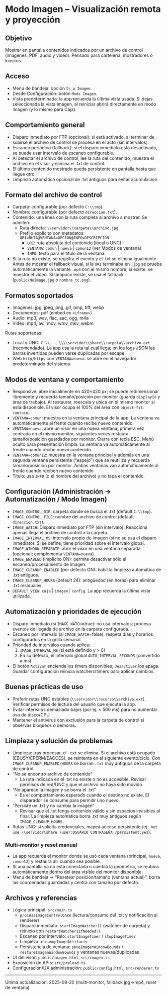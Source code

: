 # Modo Imagen – Visualización remota y proyección

## Objetivo
Mostrar en pantalla contenidos indicados por un archivo de control (imágenes, PDF, audio y video). Pensado para cartelería, mostradores o kioscos.

## Acceso
- Menú de bandeja: opción `Ir a Imagen`.
- Desde Configuración: botón `Modo Imagen`.
- Vista predeterminada: la app recuerda la última vista usada. Si dejas seleccionada la vista Imagen, al reiniciar abrirá directamente en modo Imagen (y lo mismo para Caja).

## Comportamiento general
- Disparo inmediato por FTP (opcional): si está activado, al terminar de subirse el archivo de control se procesa en el acto (sin intervalos).
- Escaneo periódico (fallback): si el disparo inmediato está desactivado, se puede usar intervalo de escaneo configurable.
- Al detectar el archivo de control, lee la ruta del contenido, muestra el archivo en el visor y elimina el .txt de control.
- El último contenido mostrado queda persistente en pantalla hasta que llegue otro.
- Limpieza automática opcional de .txt antiguos para evitar acumulación.

## Formato del archivo de control
- Carpeta: configurable (por defecto `C:\\tmp`).
- Nombre: configurable (por defecto `direccion.txt`).
- Contenido: una línea con la ruta completa al archivo a mostrar. Se admiten:
  - Ruta directa: `\\servidor\\carpeta\\archivo.jpg`
  - Prefijo explícito con metadatos: `URI=RUTA@VENTANA=OPCION@INFO=DESCRIPCION`
    - `URI`: ruta absoluta del contenido (local o UNC).
    - `VENTANA`: `comun` | `nueva` | `comun12` (ver Modos de ventana).
    - `INFO`: texto para el título de la ventana.
- Si la ruta no existe, se registra el evento y el .txt se elimina igualmente. Antes de mostrar el fallback visual, si la `URI` terminaba en `.jpg` se prueba automáticamente la variante `.mp4` con el mismo nombre; si existe, se muestra el video. Si tampoco existe, se usa el fallback (`public/Noimage.jpg` o `nombre_tc.png`).

## Formatos soportados
- Imágenes: jpg, jpeg, png, gif, bmp, tiff, webp
- Documentos: pdf (embed en `<iframe>`)
- Audio: mp3, wav, flac, aac, ogg, m4a
- Video: mp4, avi, mov, wmv, mkv, webm

Rutas soportadas:
- Local y UNC: `C:\\...`, `\\\\servidor\\share\\carpeta\\archivo.ext` (recomendado). La app usa la ruta tal cual llega; en los logs JSON las barras invertidas pueden verse duplicadas por escape.
- Web `http/https` con `VENTANA=nueva`: se abre en el navegador predeterminado del sistema.

## Modos de ventana y comportamiento
- Responsive: abre inicialmente en 420×420 px; se puede redimensionar libremente y recuerda tamaño/posición por monitor (guarda `displayId` y área de trabajo). Al restaurar, reescala y ubica en el mismo monitor si está disponible. El visor ocupa el 100% del área con `object-fit: contain`.
- `VENTANA=comun`: muestra en la ventana principal de la app. La ventana va automáticamente al frente cuando recibe nuevo contenido.
- `VENTANA=nueva`: abre un visor en una nueva ventana; primera vez centrada en el mismo monitor, siguientes veces restaura tamaño/posición guardados por monitor. Cierra con tecla ESC. Menú oculto para presentación limpia. La ventana va automáticamente al frente cuando recibe nuevo contenido.
- `VENTANA=comun12`: muestra en la ventana principal y además en una segunda ventana persistente ("espejo") que se reutiliza y recuerda tamaño/posición por monitor. Ambas ventanas van automáticamente al frente cuando reciben nuevo contenido.
- Título: usa `INFO` (o el nombre del archivo) y no tapa el contenido.

## Configuración (Administración → Automatización / Modo Imagen)
- `IMAGE_CONTROL_DIR`: carpeta donde se busca el .txt (default `C:\\tmp`).
- `IMAGE_CONTROL_FILE`: nombre del archivo de control (default `direccion.txt`).
- `IMAGE_WATCH`: Disparo inmediato por FTP (sin intervalo). Reacciona apenas llega el archivo de control a la carpeta.
- `IMAGE_INTERVAL_MS`: intervalo propio de Imagen (si no se usa el disparo inmediato). Si se define, tiene prioridad sobre el intervalo global.
- `IMAGE_WINDOW_SEPARATE`: abrir el visor en una ventana separada (opcional; complementa `VENTANA=nueva`).
- `IMAGE_ENABLED` (implícito ON): permite desactivar sólo el escaneo/procesamiento de imagen.
- `IMAGE_CLEANUP_ENABLED` (por defecto ON): habilita limpieza automática de .txt antiguos.
- `IMAGE_CLEANUP_HOURS` (default 24): antigüedad (en horas) para eliminar .txt residuales.
- `DEFAULT_VIEW`: `caja` | `imagen` | `config`. La app recuerda la última vista utilizada.

## Automatización y prioridades de ejecución
- Disparo inmediato (si `IMAGE_WATCH`=true): no usa intervalos; procesa eventos de llegada de archivo en la carpeta configurada.
- Escaneo por intervalo (si `IMAGE_WATCH`=false): respeta días y horarios configurados en la grilla semanal.
- Prioridad de intervalos cuando aplica:
  1) `IMAGE_INTERVAL_MS` (si está definido y > 0)
  2) En su defecto, el intervalo global `AUTO_INTERVAL_SECONDS` (convertido a ms)
- El botón `Activar` enciende los timers disponibles; `Desactivar` los apaga. Guardar configuración reinicia watchers/timers para aplicar cambios.

## Buenas prácticas de uso
- Preferir rutas UNC estables (`\\servidor\\recurso\\archivo.ext`). Verificar permisos de lectura del usuario que ejecuta la app.
- Evitar intervalos demasiado bajos (por ej. < 500 ms) para no aumentar uso de disco/CPU.
- Mantener el antivirus con exclusión para la carpeta de control si observas bloqueos o demoras.

## Limpieza y solución de problemas
- Limpieza: tras procesar, el `.txt` se elimina. Si el archivo está ocupado (EBUSY/EPERM/EACCES), se reintenta en el siguiente evento/ciclo. Con `IMAGE_CLEANUP_ENABLED/HOURS` se borran `.txt` muy antiguos de la carpeta de control.
- “No se encontró archivo de contenido”
  - La ruta indicada en el .txt no existe o no es accesible. Revisar permisos de red/UNC y que el archivo no haya sido movido.
- “No aparece la imagen y se borra el .txt”
  - Es el comportamiento esperado cuando el destino no existe. El disparador se consume para permitir uno nuevo.
- “Persiste un .txt y no cambia la imagen”
  - Revisar que el .txt tenga contenido válido y sin espacios invisibles al final. La limpieza automática borra .txt muy antiguos según `IMAGE_CLEANUP_HOURS`.
- Rutas UNC: si solicita credenciales, mapeá acceso persistente (ej.: `net use \\servidor\share /user:USUARIO CONTRASEÑA /persistent:yes`).

### Multi‑monitor y reset manual
- La app recuerda el monitor donde se usó cada ventana (principal, `nueva`, `comun12`) y restaura allí cuando sea posible.
- Si una pantalla ya no está conectada o cambió la geometría, se reubica automáticamente dentro del área visible del monitor disponible.
- Menú de bandeja → “Resetear posición/tamaño (ventana actual)”: borra las coordenadas guardadas y centra con tamaño por defecto.

## Archivos y referencias
- Lógica principal: `src/main.ts`
  - `processImageControlOnce` (lectura/consumo del .txt y notificación al renderer)
  - Disparo inmediato: `startImageWatcher()` (watcher de carpeta) y reinicio con `restartWatchersIfNeeded()`
  - Escaneo por intervalo: `startImageTimer` / `stopImageTimer`
  - Limpieza: `cleanupImageArtifacts`
  - Persistencia de ventana: `saveImagenWindowBounds` / `restoreImagenWindowBounds` y ventanas nuevas/duplicadas
- UI del visor: `public/imagen.html`, `src/imagen.ts`
- Exposición de APIs: `src/preload.ts`
- Configuración/UX administración: `public/config.html`, `src/renderer.ts`

---
Última actualización: 2025-08-20 (multi‑monitor, fallback jpg→mp4, reset de ventana)
